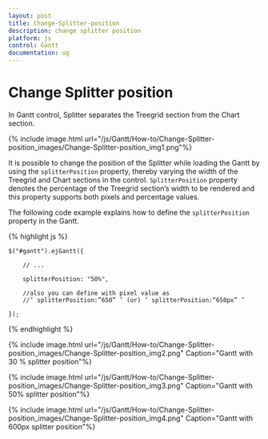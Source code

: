```yaml
---
layout: post
title: Change-Splitter-position
description: change splitter position
platform: js
control: Gantt
documentation: ug
---
```


# Change Splitter position

In Gantt control, Splitter separates the Treegrid section from the Chart section. 

{% include image.html url="/js/Gantt/How-to/Change-Splitter-position_images/Change-Splitter-position_img1.png"%}

It is possible to change the position of the Splitter while loading the Gantt by using the `splitterPosition` property, thereby varying the width of the Treegrid and Chart sections in the control.  `SplitterPosition` property denotes the percentage of the Treegrid section’s width to be rendered and this property supports both pixels and percentage values.

The following code example explains how to define the `splitterPosition` property in the Gantt.

{% highlight js %}

    $("#gantt").ejGantt({

        // ...     

        splitterPosition: "50%",

        //also you can define with pixel value as 
        //‘ splitterPosition:”650” ’ (or) ‘ splitterPosition:“650px” ’

    });

{% endhighlight %}

{% include image.html url="/js/Gantt/How-to/Change-Splitter-position_images/Change-Splitter-position_img2.png" Caption="Gantt with 30 % splitter position"%}

{% include image.html url="/js/Gantt/How-to/Change-Splitter-position_images/Change-Splitter-position_img3.png" Caption="Gantt with 50% splitter position"%}

{% include image.html url="/js/Gantt/How-to/Change-Splitter-position_images/Change-Splitter-position_img4.png" Caption="Gantt with 600px splitter position"%}

